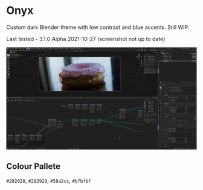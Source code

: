 # Onyx

Custom dark Blender theme with low contrast and blue accents. Still WIP.

Last tested - 3.1.0 Alpha 2021-10-27 (screenshot not up to date)

![ScreenShot](/img/onyx_theme_example_211028.png)

## Colour Pallete
`#202020`, `#292929`, `#58a2cc`, `#bfbfbf`
